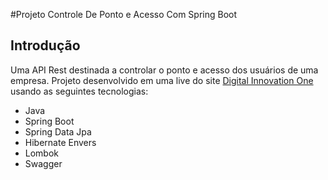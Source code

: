#Projeto Controle De Ponto e Acesso Com Spring Boot

## Introdução

Uma API Rest destinada a controlar o ponto e acesso dos usuários de uma empresa. Projeto desenvolvido em uma live do site [Digital Innovation One](https://digitalinnovation.one/) usando as seguintes tecnologias:
* Java
* Spring Boot
* Spring Data Jpa
* Hibernate Envers
* Lombok
* Swagger